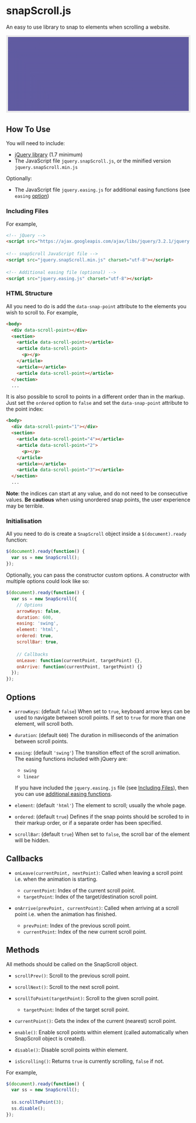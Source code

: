 # snapScroll.js

An easy to use library to snap to elements when scrolling a website.

<img src="./example/images/preview.gif" width="900">

## How To Use

You will need to include:

* [jQuery library](https://jquery.com) (1.7 minimum)
* The JavaScript file `jquery.snapScroll.js`, or the minified version `jquery.snapScroll.min.js`

Optionally:

* The JavaScript file `jquery.easing.js` for additional easing functions (see `easing` [option](#options))

### Including Files

For example,

```html
<!-- jQuery -->
<script src="https://ajax.googleapis.com/ajax/libs/jquery/3.2.1/jquery.min.js" charset="utf-8"></script>

<!-- snapScroll JavaScript file -->
<script src="jquery.snapScroll.min.js" charset="utf-8"></script>

<!-- Additional easing file (optional) -->
<script src="jquery.easing.js" charset="utf-8"></script>
```

### HTML Structure

All you need to do is add the `data-snap-point` attribute to the elements you wish to scroll to. For example,

```html
<body>
  <div data-scroll-point></div>
  <section>
    <article data-scroll-point></article>
    <article data-scroll-point>
      <p></p>
    </article>
    <article></article>
    <article data-scroll-point></article>
  </section>
  ...
```

It is also possible to scroll to points in a different order than in the markup. Just set the `ordered` option to `false` and set the `data-snap-point` attribute to the point index:

```html
<body>
  <div data-scroll-point="1"></div>
  <section>
    <article data-scroll-point="4"></article>
    <article data-scroll-point="2">
      <p></p>
    </article>
    <article></article>
    <article data-scroll-point="3"></article>
  </section>
  ...
```

**Note**: the indices can start at any value, and do not need to be consecutive values. **Be cautious** when using unordered snap points, the user experience may be terrible.

### Initialisation

All you need to do is create a `SnapScroll` object inside a `$(document).ready` function:

```javascript
$(document).ready(function() {
  var ss = new SnapScroll();
});
```

Optionally, you can pass the constructor custom options. A constructor with multiple options could look like so:

```javascript
$(document).ready(function() {
  var ss = new SnapScroll({
    // Options
    arrowKeys: false,
    duration: 600,
    easing: 'swing',
    element: 'html',
    ordered: true,
    scrollBar: true,

    // Callbacks
    onLeave: function(currentPoint, targetPoint) {},
    onArrive: function(currentPoint, targetPoint) {}
  });
});
```

## Options

* `arrowKeys`: (default `false`) When set to `true`, keyboard arrow keys can be used to navigate between scroll points. If set to `true` for more than one element, will scroll both.

* `duration`: (default `600`) The duration in milliseconds of the animation between scroll points.

* `easing`: (default `'swing'`) The transition effect of the scroll animation. The easing functions included with jQuery are:

    * `swing`
    * `linear`

    If you have included the `jquery.easing.js` file (see [Including Files](#including-files)), then you can use [additional easing functions](http://api.jqueryui.com/easings/).

* `element`: (default `'html'`) The element to scroll; usually the whole page.

* `ordered`: (default `true`) Defines if the snap points should be scrolled to in their markup order, or if a separate order has been specified.

* `scrollBar`: (default `true`) When set to `false`, the scroll bar of the element will be hidden.

## Callbacks

* `onLeave(currentPoint, nextPoint)`: Called when leaving a scroll point i.e. when the animation is starting.

    * `currentPoint`: Index of the current scroll point.
    * `targetPoint`: Index of the target/destination scroll point.

* `onArrive(prevPoint, currentPoint)`: Called when arriving at a scroll point i.e. when the animation has finished.

    * `prevPoint`: Index of the previous scroll point.
    * `currentPoint`: Index of the new current scroll point.

## Methods

All methods should be called on the SnapScroll object.

* `scrollPrev()`: Scroll to the previous scroll point.

* `scrollNext()`: Scroll to the next scroll point.

* `scrollToPoint(targetPoint)`: Scroll to the given scroll point.

    * `targetPoint`: Index of the target scroll point.

* `currentPoint()`: Gets the index of the current (nearest) scroll point.

* `enable()`: Enable scroll points within element (called automatically when SnapScroll object is created).

* `disable()`: Disable scroll points within element.

* `isScrolling()`: Returns `true` is currently scrolling, `false` if not.

For example,

```javascript
$(document).ready(function() {
  var ss = new SnapScroll();

  ss.scrollToPoint(3);
  ss.disable();
});
```
